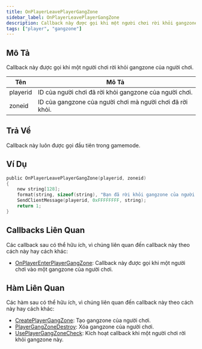 ```yaml
---
title: OnPlayerLeavePlayerGangZone
sidebar_label: OnPlayerLeavePlayerGangZone
description: Callback này được gọi khi một người chơi rời khỏi gangzone của người chơi.
tags: ["player", "gangzone"]
---
```


<VersionWarn version='omp v1.1.0.2612' />

## Mô Tả

Callback này được gọi khi một người chơi rời khỏi gangzone của người chơi.

| Tên      | Mô Tả                                                    |
| -------- | -------------------------------------------------------- |
| playerid | ID của người chơi đã rời khỏi gangzone của người chơi. |
| zoneid   | ID của gangzone của người chơi mà người chơi đã rời khỏi. |

## Trả Về

Callback này luôn được gọi đầu tiên trong gamemode.

## Ví Dụ

```c
public OnPlayerLeavePlayerGangZone(playerid, zoneid)
{
    new string[128];
    format(string, sizeof(string), "Bạn đã rời khỏi gangzone của người chơi %i", zoneid);
    SendClientMessage(playerid, 0xFFFFFFFF, string);
    return 1;
}
```

## Callbacks Liên Quan

Các callback sau có thể hữu ích, vì chúng liên quan đến callback này theo cách này hay cách khác:

- [OnPlayerEnterPlayerGangZone](OnPlayerEnterPlayerGangZone): Callback này được gọi khi một người chơi vào một gangzone của người chơi.

## Hàm Liên Quan

Các hàm sau có thể hữu ích, vì chúng liên quan đến callback này theo cách này hay cách khác:

- [CreatePlayerGangZone](../functions/CreatePlayerGangZone): Tạo gangzone của người chơi.
- [PlayerGangZoneDestroy](../functions/PlayerGangZoneDestroy): Xóa gangzone của người chơi.
- [UsePlayerGangZoneCheck](../functions/UsePlayerGangZoneCheck): Kích hoạt callback khi một người chơi rời khỏi gangzone này.